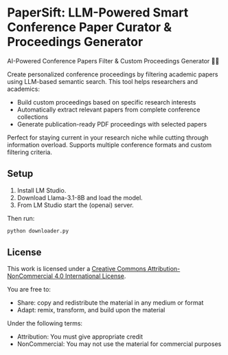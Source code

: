 # PaperSift: LLM-Powered Smart Conference Paper Curator & Proceedings Generator

AI-Powered Conference Papers Filter & Custom Proceedings Generator 📄✨

Create personalized conference proceedings by filtering academic papers using LLM-based semantic search. This tool helps researchers and academics:
- Build custom proceedings based on specific research interests
- Automatically extract relevant papers from complete conference collections
- Generate publication-ready PDF proceedings with selected papers

Perfect for staying current in your research niche while cutting through information overload. Supports multiple conference formats and custom filtering criteria.

## Setup

1. Install LM Studio.
2. Download Llama-3.1-8B and load the model.
3. From LM Studio start the (openai) server.

Then run:
```sh
python downloader.py
```
## License
This work is licensed under a [Creative Commons Attribution-NonCommercial 4.0 International License](http://creativecommons.org/licenses/by-nc/4.0/).

You are free to:
- Share: copy and redistribute the material in any medium or format
- Adapt: remix, transform, and build upon the material

Under the following terms:
- Attribution: You must give appropriate credit
- NonCommercial: You may not use the material for commercial purposes

